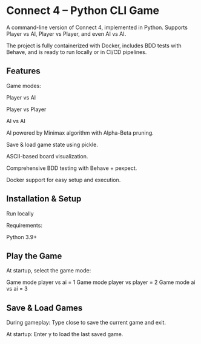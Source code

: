 # Connect 4 – Python CLI Game

A command-line version of Connect 4, implemented in Python.
Supports Player vs AI, Player vs Player, and even AI vs AI.

The project is fully containerized with Docker, includes BDD tests with Behave, and is ready to run locally or in CI/CD pipelines.

## Features

Game modes:

 Player vs AI

 Player vs Player

 AI vs AI

AI powered by Minimax algorithm with Alpha-Beta pruning.

Save & load game state using pickle.

ASCII-based board visualization.

Comprehensive BDD testing with Behave + pexpect.

Docker support for easy setup and execution.

## Installation & Setup
Run locally

Requirements:

Python 3.9+

## Play the Game
At startup, select the game mode:

Game mode player vs ai = 1
Game mode player vs player = 2
Game mode ai vs ai = 3

## Save & Load Games

During gameplay:
Type close to save the current game and exit.

At startup:
Enter y to load the last saved game.

